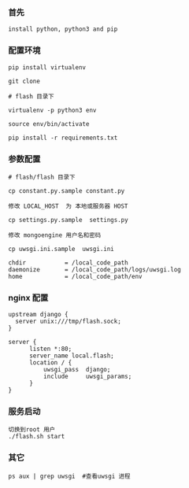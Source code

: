 ### 首先

    install python, python3 and pip

### 配置环境

    pip install virtualenv

    git clone

    # flash 目录下

    virtualenv -p python3 env

    source env/bin/activate

    pip install -r requirements.txt

### 参数配置

    # flash/flash 目录下

    cp constant.py.sample constant.py

    修改 LOCAL_HOST  为 本地或服务器 HOST

    cp settings.py.sample  settings.py

    修改 mongoengine 用户名和密码

    cp uwsgi.ini.sample  uwsgi.ini

    chdir           = /local_code_path
    daemonize       = /local_code_path/logs/uwsgi.log
    home            = /local_code_path/env


### nginx 配置

    upstream django {
      server unix:///tmp/flash.sock;
    }

    server {
          listen *:80;
          server_name local.flash;
          location / {
              uwsgi_pass  django;
              include     uwsgi_params;
          }
    }

### 服务启动

    切换到root 用户
    ./flash.sh start

### 其它

    ps aux | grep uwsgi  #查看uwsgi 进程
